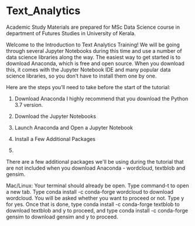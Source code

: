 # Text_Analytics

Academic Study Materials are prepared for MSc Data Science course in department of Futures Studies in University of Kerala.

Welcome to the Introduction to Text Analytics Training!
We will be going through several Jupyter Notebooks during this time and use a number of data science libraries along the way. The easiest way to get started is to download Anaconda, which is free and open source. When you download this, it comes with the Jupyter Notebook IDE and many popular data science libraries, so you don’t have to install them one by one.

Here are the steps you’ll need to take before the start of the tutorial:

1. Download Anaconda
I highly recommend that you download the Python 3.7 version.

2. Download the Jupyter Notebooks

3. Launch Anaconda and Open a Jupyter Notebook

4. Install a Few Additional Packages
5. 
There are a few additional packages we'll be using during the tutorial that are not included when you download Anaconda - wordcloud, textblob and gensim.

Mac/Linux: Your terminal should already be open. Type command-t to open a new tab. Type conda install -c conda-forge wordcloud to download wordcloud. You will be asked whether you want to proceed or not. Type y for yes. Once that is done, type conda install -c conda-forge textblob to download textblob and y to proceed, and type conda install -c conda-forge gensim to download gensim and y to proceed.
